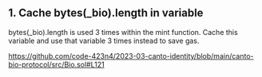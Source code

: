 ## 1. Cache bytes(_bio).length in variable

bytes(_bio).length is used 3 times within the mint function. Cache this variable and use that variable 3 times instead to save gas.

https://github.com/code-423n4/2023-03-canto-identity/blob/main/canto-bio-protocol/src/Bio.sol#L121

